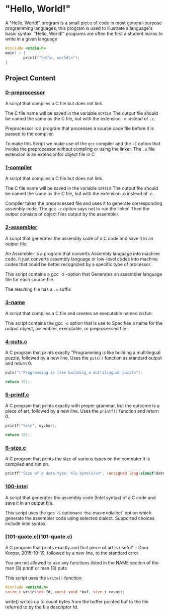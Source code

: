 # "Hello, World!"

A "Hello, World!" program is a small piece of code in most general-purpose programming languages, this program is used to illustrate a language's basic syntax. "Hello, World!" programs are often the first a student learns to write in a given language

```c
#include <stdio.h>
main( ) {
        printf("hello, world\n");
}
```


## Project Content 

### [0-preprocessor](0-preprocessor)

A script that compiles a C file but does not link.

The C file name will be saved in the variable `$CFILE`
The output file should be named the same as the C file, but with the extension `.o` instead of `.c.`

Preprocessor is a program that processes a source code file before it is passed to the compiler.

To make this Script we make use of the `gcc` compiler and the `-E` option that invoke the preprocessor without compling or using the linker. The `.o` file extension is an extensionfor object file in C


### [1-compiler](1-compiler)

 A script that compiles a C file but does not link.

The C file name will be saved in the variable `$CFILE`
The output file should be named the same as the C file, but with the extension .o instead of .c.

Compiler takes the preprocessed file and uses it to generate corresponding assembly code. 
The gcc `-c` option says not to run the linker. Then the output consists of object files output by the assembler.


### [2-assembler](2-assembler)

A script that generates the assembly code of a C code and save it in an output file.

An Assembler is a program that converts Assembly language into machine code. It just converts assembly language or low-level codes into machine codes that could be better recognized by a specific type of processor.

This script contains a gcc `-S` -option that Generates an assembler language file for each source file.

The resulting file has a `.s` suffix


### [3-name](3-name)

A script that compiles a C file and creates an executable named cisfun.

This script contains the gcc `-o` option that is use to Specifies a name for the output object, assembler, executable, or preprocessed file.


### [4-puts.c](4-puts.c)

A C program that prints exactly "Programming is like building a multilingual puzzle, followed by a new line, Uses the `puts()` function as standard output and return 0.

```c
puts("\"Programming is like building a multilingual puzzle");

return (0);

```
###  [5-printf.c](5-printf.c)

A  C program that prints exactly with proper grammar, but the outcome is a piece of art, followed by a new line. Uses the `printf()` function and return 0.

```c
printf("%s\n", mychar);

return (0);

```


### [6-size.c](6-size.c)

A  C program that prints the size of various types on the computer it is compiled and run on.

```c
printf("Size of a data type: %lu byte(s)\n", (unsigned long)sizeof(data_type));

```

### [100-intel](100-intel)

A script that generates the assembly code (Intel syntax) of a C code and save it in an output file.

This script uses the gcc `-S` option` and the `-masm=dialect` option which generate the assembler code  using selected dialect. Supported choices include intel syntax.


### [101-quote.c](101-quote.c}

A C program that prints exactly and that piece of art is useful" - Dora Korpar, 2015-10-19, followed by a new line, to the standard error.

You are not allowed to use any functions listed in the NAME section of the man (3) printf or man (3) puts

This script uses the `write()` function:

```c
#include <unistd.h>
ssize_t write(int fd, const void *buf, size_t count);

```

write() writes up to count bytes from the buffer pointed buf to the file referred to by the file descriptor fd.


